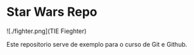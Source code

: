# Star Wars Repo

![./fighter.png](TIE Fieghter)

Este repositorio serve de exemplo para o curso de Git e Github.

